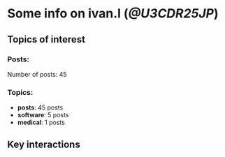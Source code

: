 # Some info on ivan.l (_@U3CDR25JP_)


## Topics of interest

### Posts: 

Number of posts: 45

### Topics:

* __posts__: 45 posts
* __software__: 5 posts
* __medical__: 1 posts

## Key interactions 

